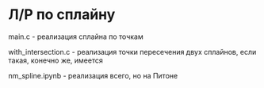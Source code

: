 # Л/Р по сплайну

main.c - реализация сплайна по точкам

with_intersection.c - реализация точки пересечения двух сплайнов, если такая, конечно же, имеется

nm_spline.ipynb - реализация всего, но на Питоне
